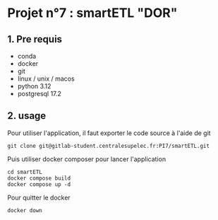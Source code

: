 # Projet n°7 : smartETL "DOR"

## 1. Pre requis 

- conda
- docker 
- git
- linux / unix / macos 
- python 3.12
- postgresql 17.2

## 2. usage 

Pour utiliser l'application, il faut exporter le code source à l'aide de git

```
git clone git@gitlab-student.centralesupelec.fr:PI7/smartETL.git
```

Puis utiliser docker composer pour lancer l'application
```
cd smartETL
docker compose build
docker compose up -d 
```

Pour quitter le docker 

```
docker down
```
